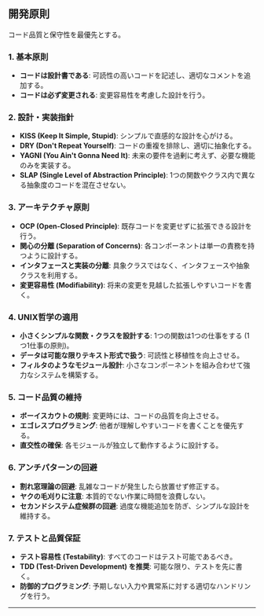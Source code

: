 ## 開発原則
コード品質と保守性を最優先とする。

### 1. 基本原則
- **コードは設計書である**: 可読性の高いコードを記述し、適切なコメントを追加する。
- **コードは必ず変更される**: 変更容易性を考慮した設計を行う。

### 2. 設計・実装指針
- **KISS (Keep It Simple, Stupid)**: シンプルで直感的な設計を心がける。
- **DRY (Don't Repeat Yourself)**: コードの重複を排除し、適切に抽象化する。
- **YAGNI (You Ain't Gonna Need It)**: 未来の要件を過剰に考えず、必要な機能のみを実装する。
- **SLAP (Single Level of Abstraction Principle)**: 1つの関数やクラス内で異なる抽象度のコードを混在させない。

### 3. アーキテクチャ原則
- **OCP (Open-Closed Principle)**: 既存コードを変更せずに拡張できる設計を行う。
- **関心の分離 (Separation of Concerns)**: 各コンポーネントは単一の責務を持つように設計する。
- **インタフェースと実装の分離**: 具象クラスではなく、インタフェースや抽象クラスを利用する。
- **変更容易性 (Modifiability)**: 将来の変更を見越した拡張しやすいコードを書く。

### 4. UNIX哲学の適用
- **小さくシンプルな関数・クラスを設計する**: 1つの関数は1つの仕事をする (1つ1仕事の原則)。
- **データは可能な限りテキスト形式で扱う**: 可読性と移植性を向上させる。
- **フィルタのようなモジュール設計**: 小さなコンポーネントを組み合わせて強力なシステムを構築する。

### 5. コード品質の維持
- **ボーイスカウトの規則**: 変更時には、コードの品質を向上させる。
- **エゴレスプログラミング**: 他者が理解しやすいコードを書くことを優先する。
- **直交性の確保**: 各モジュールが独立して動作するように設計する。

### 6. アンチパターンの回避
- **割れ窓理論の回避**: 乱雑なコードが発生したら放置せず修正する。
- **ヤクの毛刈りに注意**: 本質的でない作業に時間を浪費しない。
- **セカンドシステム症候群の回避**: 過度な機能追加を防ぎ、シンプルな設計を維持する。

### 7. テストと品質保証
- **テスト容易性 (Testability)**: すべてのコードはテスト可能であるべき。
- **TDD (Test-Driven Development) を推奨**: 可能な限り、テストを先に書く。
- **防御的プログラミング**: 予期しない入力や異常系に対する適切なハンドリングを行う。

---
